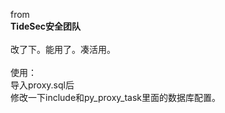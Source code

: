 from  <br />
**TideSec安全团队**  <br /><br />
改了下。能用了。凑活用。  <br /><br />
使用：<br />
导入proxy.sql后<br />
修改一下include和py_proxy_task里面的数据库配置。
